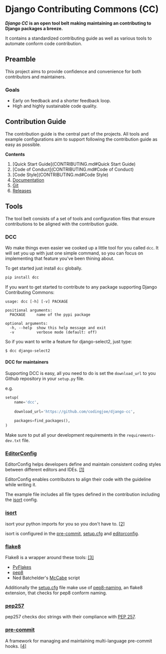 # Django Contributing Commons (CC)
**_Django CC_ is an open tool belt making maintaining an contributing to Django packages a breeze.**

It contains a standardized contributing guide as well as various tools to automate conform code contribution.

## Preamble
This project aims to provide confidence and convenience for both contributors and maintainers.

### Goals
- Early on feedback and a shorter feedback loop.
- High and highly sustainable code quality.

## Contribution Guide
The contribution guide is the central part of the projects. All tools and example configurations aim to support following the contribution guide as easy as possible.

**Contents**

1. [Quick Start Guide](CONTRIBUTING.md#Quick Start Guide)
2. [Code of Conduct](CONTRIBUTING.md#Code of Conduct)
3. [Code Style](CONTRIBUTING.md#Code Style)
4. [Documentation](CONTRIBUTING.md#Documentation)
5. [Git](CONTRIBUTING.md#Git)
6. [Releases](CONTRIBUTING.md#Releases)

## Tools
The tool belt consists of a set of tools and configuration files that ensure contributions to be aligned with the contribution guide.

### DCC
Wo make things even easier we cooked up a little tool for you called `dcc`.
It will set you up with just one simple command, so you can focus on implementing
that feature you've been thining about.

To get started just install `dcc` globally.

```bash
pip install dcc
```

If you want to get started to contribute to any package supporting Django Contributing Commons:

```
usage: dcc [-h] [-v] PACKAGE

positional arguments:
  PACKAGE     name of the pypi package

optional arguments:
  -h, --help  show this help message and exit
  -v          verbose mode (default: off)
```

So if you want to write a feature for django-select2, just type:
```bash
$ dcc django-select2
```

#### DCC for maintainers
Supporting DCC is easy, all you need to do is set the `download_url` to you Github repository in your `setup.py` file.

e.g.
```python
setup(
    name='dcc',
    
    download_url='https://github.com/codingjoe/django-cc',
    
    packages=find_packages(),
)
```

Make sure to put all your development requirements in the `requirements-dev.txt` file.

### [EditorConfig]
EditorConfig helps developers define and maintain consistent coding styles between different editors and IDEs. [[1]][EditorConfig]

EditorConfig enables contributors to align their code with the guideline while writing it.

The example file includes all file types defined in the contribution including the [isort](#isort) config.

### [isort][isort]
isort your python imports for you so you don't have to. [[2]][isort]

isort is configured in the [pre-commit][pre-commit-config.yaml], [setup.cfg] and [editorconfig].

### [flake8][flake8]
Flake8 is a wrapper around these tools: [[3]][flake8]
- [PyFlakes](https://launchpad.net/pyflakes)
- [pep8](https://github.com/jcrocholl/pep8)
- Ned Batchelder's [McCabe](http://nedbatchelder.com/blog/200803/python_code_complexity_microtool.html) script

Additionally the [setup.cfg] file make use of [pep8-naming](https://github.com/flintwork/pep8-naming), an flake8 extension, that checks for pep8 conform naming.

### [pep257][pep257]
pep257 checks doc strings with their compliance with [PEP 257](https://www.python.org/dev/peps/pep-0257/).

### [pre-commit][pre-commit]
A framework for managing and maintaining multi-language pre-commit hooks. [[4]][pre-commit]

[pre-commit]: (http://pre-commit.com/)
[editorconfig]: examples/.editorconfig
[isort]: (https://github.com/timothycrosley/isort)
[flake8]: (https://flake8.readthedocs.org/en/latest/)
[pep257]: (https://github.com/GreenSteam/pep257)
[setup.cfg]: examples/setup.cfg
[pre-commit-config.yaml]: examples/.pre-commit-config.yaml
